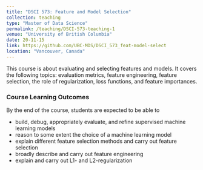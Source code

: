 ```yaml
---
title: "DSCI 573: Feature and Model Selection"
collection: teaching
type: "Master of Data Science"
permalink: /teaching/DSCI-573-teaching-1
venue: "University of British Columbia"
date: 20-11-15
link: https://github.com/UBC-MDS/DSCI_573_feat-model-select
location: "Vancouver, Canada"
---
```


This course is about evaluating and selecting features and models. It covers the following topics: evaluation metrics, feature engineering, feature selection, the role of regularization, loss functions, and feature importances.

### Course Learning Outcomes    

By the end of the course, students are expected to be able to

- build, debug, appropriately evaluate, and refine supervised machine learning models
- reason to some extent the choice of a machine learning model
- explain different feature selection methods and carry out feature selection
- broadly describe and carry out feature engineering
- explain and carry out L1- and L2-regularization
